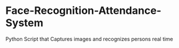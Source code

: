 # Face-Recognition-Attendance-System
Python Script that Captures images and recognizes persons real time 
